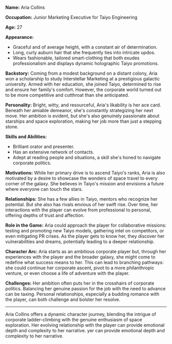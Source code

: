 **Name:** Aria Collins

**Occupation:** Junior Marketing Executive for Taiyo Engineering

**Age:** 27

**Appearance:**

- Graceful and of average height, with a constant air of determination.
- Long, curly auburn hair that she frequently ties into intricate updos.
- Wears fashionable, tailored smart-clothing that both exudes professionalism and displays dynamic holographic Taiyo promotions.

**Backstory:**
Coming from a modest background on a distant colony, Aria won a scholarship to study Interstellar Marketing at a prestigious galactic university. Armed with her education, she joined Taiyo, determined to rise and ensure her family's comfort. However, the corporate world turned out to be more competitive and cutthroat than she anticipated.

**Personality:**
Bright, witty, and resourceful, Aria's likability is her ace card. Beneath her amiable demeanor, she's constantly strategizing her next move. Her ambition is evident, but she's also genuinely passionate about starships and space exploration, making her job more than just a stepping stone.

**Skills and Abilities:**

- Brilliant orator and presenter.
- Has an extensive network of contacts.
- Adept at reading people and situations, a skill she's honed to navigate corporate politics.

**Motivations:**
While her primary drive is to ascend Taiyo's ranks, Aria is also motivated by a desire to showcase the wonders of space travel to every corner of the galaxy. She believes in Taiyo's mission and envisions a future where everyone can touch the stars.

**Relationships:**
She has a few allies in Taiyo, mentors who recognize her potential. But she also has rivals envious of her swift rise. Over time, her interactions with the player can evolve from professional to personal, offering depths of trust and affection.

**Role in the Game:**
Aria could approach the player for collaborative missions: testing and promoting new Taiyo models, gathering intel on competitors, or even mitigating PR crises. As the player gets to know her, they discover her vulnerabilities and dreams, potentially leading to a deeper relationship.

**Character Arc:**
Aria starts as an ambitious corporate player but, through her experiences with the player and the broader galaxy, she might come to redefine what success means to her. This can lead to branching pathways: she could continue her corporate ascent, pivot to a more philanthropic venture, or even choose a life of adventure with the player.

**Challenges:**
Her ambition often puts her in the crosshairs of corporate politics. Balancing her genuine passion for the job with the need to advance can be taxing. Personal relationships, especially a budding romance with the player, can both challenge and bolster her resolve.

---

Aria Collins offers a dynamic character journey, blending the intrigue of corporate ladder-climbing with the genuine enthusiasm of space exploration. Her evolving relationship with the player can provide emotional depth and complexity to her narrative.
yer can provide emotional depth and complexity to her narrative.
